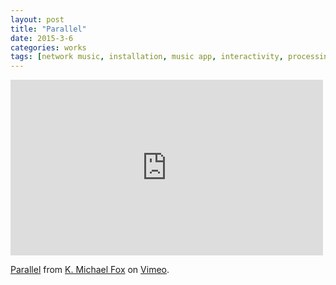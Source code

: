 ```yaml
---
layout: post
title: "Parallel"
date: 2015-3-6
categories: works
tags: [network music, installation, music app, interactivity, processing, supercollider, ios]
---
```


<div class="center">
<iframe src="https://player.vimeo.com/video/122155272" width="500" height="281" frameborder="0" webkitallowfullscreen mozallowfullscreen allowfullscreen></iframe> <p><a href="https://vimeo.com/122155272">Parallel</a> from <a href="https://vimeo.com/kmichaelfox">K. Michael Fox</a> on <a href="https://vimeo.com">Vimeo</a>.</p>
</div>